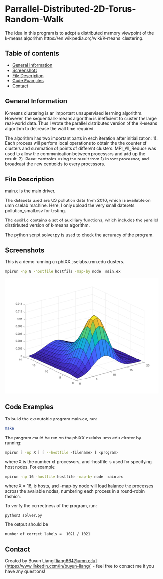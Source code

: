 # Parrallel-Distributed-2D-Torus-Random-Walk
 
The idea in this program is to adopt a distributed memory viewpoint of the k-means algorithm https://en.wikipedia.org/wiki/K-means_clustering.

## Table of contents
* [General Information](#general-information)
* [Screenshots](#screenshots)
* [File Description](#file-description)
* [Code Examples](#code-examples)
* [Contact](#contact)

## General Information
K-means clustering is an important unsupervised learning algorithm. However, the sequential k-means algorithm is inefficient to cluster the large real-world data. Thus I wrote the parallel distributed version of the K-means algorithm to decrease the wall time required.

The algorithm has two important parts in each iteration after initialization: 1). Each process will perform local operations to obtain the the counter of clusters and summation of points of different clusters. MPI_All_Reduce was used to allow the communication between processors and add up the result. 2). Reset centroids using the result from 1) in root processor, and broadcast the new centroids to every processors.

## File Description
main.c is the main driver. 

The datasets used are US pollution data from 2016, which is available on umn cselab machine. Here, I only upload the very small datesets pollution_small.csv for testing. 

The auxil1.c contains a set of auxilliary functions, which includes the parallel dirstirbuted version of k-means algorithm. 

The python script solver.py is used to check the accuracy of the program.

## Screenshots
This is a demo running on phiXX.cselabs.umn.edu clusters.
```bash
mpirun -np 8 -hostfile hostfile -map-by node  main.ex
```
![Demo](./surface.png)

## Code Examples
To build the executable program main.ex, run:
```bash
make
```
The program could be run on the phiXX.cselabs.umn.edu cluster by running:
```bash
mpirun [ -np X ] [ --hostfile <filename> ] <program>
```
where X is the number of processors, and -hostfile is used for specifying host nodes. For example:
```bash
mpirun -np 16 -hostfile hostfile -map-by node  main.ex
```
where X = 16, <filename> is hosts, and -map-by node will load balance the processes across the available nodes, numbering each process in a round-robin fashion.

To verify the correctness of the program, run:
```bash
python3 solver.py
```
The output should be
```bash
number of correct labels =  1021 / 1021
```
## Contact
Created by Buyun Liang [liang664@umn.edu] (https://www.linkedin.com/in/buyun-liang/) - feel free to contact me if you have any questions!
